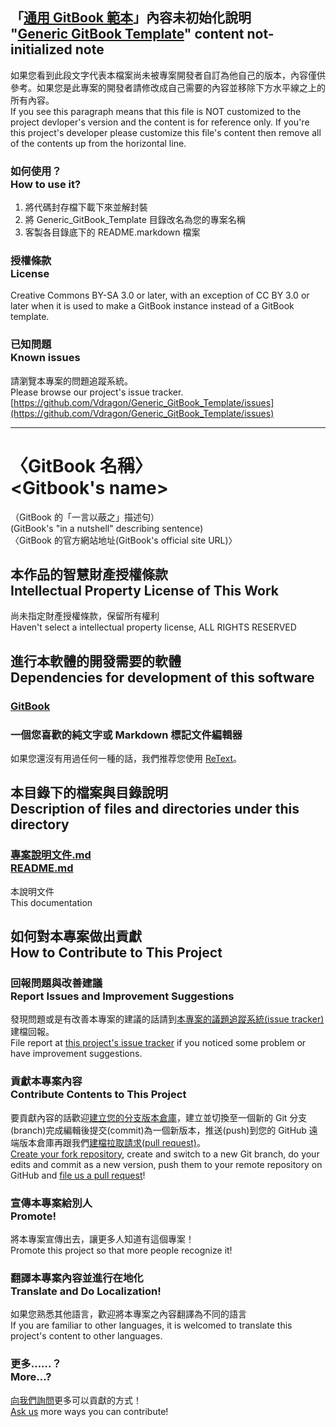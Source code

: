 ## 「[通用 GitBook 範本](https://github.com/Vdragon/Generic_GitBook_Template)」內容未初始化說明<br />"[Generic GitBook Template](https://github.com/Vdragon/Generic_GitBook_Template)" content not-initialized note
如果您看到此段文字代表本檔案尚未被專案開發者自訂為他自己的版本，內容僅供參考。如果您是此專案的開發者請修改成自己需要的內容並移除下方水平線之上的所有內容。  
If you see this paragraph means that this file is NOT customized to the project devloper's version and the content is for reference only.  If you're this project's developer please customize this file's content then remove all of the contents up from the horizontal line.

### 如何使用？<br />How to use it?
1. 將代碼封存檔下載下來並解封裝
2. 將 Generic_GitBook_Template 目錄改名為您的專案名稱
3. 客製各目錄底下的 README.markdown 檔案

### 授權條款<br />License
Creative Commons BY-SA 3.0 or later, with an exception of CC BY 3.0 or later when it is used to make a GitBook instance instead of a GitBook template.

### 已知問題<br />Known issues
請瀏覽本專案的問題追蹤系統。  
Please browse our project's issue tracker.  
[https://github.com/Vdragon/Generic_GitBook_Template/issues](https://github.com/Vdragon/Generic_GitBook_Template/issues)

----------------------------------

# 〈GitBook 名稱〉<br />&lt;Gitbook's name&gt;
（GitBook 的「一言以蔽之」描述句）  
(GitBook's "in a nutshell" describing sentence)  
〈GitBook 的官方網站地址(GitBook's official site URL)〉

## 本作品的智慧財產授權條款<br />Intellectual Property License of This Work
尚未指定財產授權條款，保留所有權利  
Haven't select a intellectual property license, ALL RIGHTS RESERVED

## 進行本軟體的開發需要的軟體<br />Dependencies for development of this software
### [GitBook](https://github.com/GitbookIO/gitbook)

### 一個您喜歡的純文字或 Markdown 標記文件編輯器
如果您還沒有用過任何一種的話，我們推荐您使用 [ReText](https://sourceforge.net/projects/retext/)。

## 本目錄下的檔案與目錄說明<br />Description of files and directories under this directory
### [專案說明文件.md<br />README.md](README.md)
本說明文件  
This documentation

## 如何對本專案做出貢獻<br />How to Contribute to This Project
### 回報問題與改善建議<br />Report Issues and Improvement Suggestions
發現問題或是有改善本專案的建議的話請到[本專案的議題追蹤系統(issue tracker)](../../issues)建檔回報。  
File report at [this project's issue tracker](../../issues) if you noticed some problem or have improvement suggestions.

### 貢獻本專案內容<br />Contribute Contents to This Project
要貢獻內容的話歡迎[建立您的分支版本倉庫](../../fork)，建立並切換至一個新的 Git 分支(branch)完成編輯後提交(commit)為一個新版本，推送(push)到您的 GitHub 遠端版本倉庫再跟我們[建檔拉取請求(pull request)](../../pull/new)。  
[Create your fork repository](../../fork), create and switch to a new Git branch, do your edits and commit as a new version, push them to your remote repository on GitHub and [file us a pull request](../../pull/new)!

### 宣傳本專案給別人<br />Promote!
將本專案宣傳出去，讓更多人知道有這個專案！  
Promote this project so that more people recognize it!

### 翻譯本專案內容並進行在地化<br />Translate and Do Localization!
如果您熟悉其他語言，歡迎將本專案之內容翻譯為不同的語言  
If you are familiar to other languages, it is welcomed to translate this project's content to other languages.

### 更多……？<br />More...?
[向我們詢問](../../issues)更多可以貢獻的方式！    
[Ask us](../../issues) more ways you can contribute!
